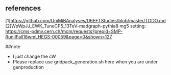 ## references
[1]https://github.com/UniMiBAnalyses/D6EFTStudies/blob/master/TODO.md
[2]WpWpJJ_EWK_TuneCP5_13TeV-madgraph-pythia8 mg5 setting: https://cms-pdmv.cern.ch/mcm/requests?prepid=SMP-RunIIFall18wmLHEGS-00059&page=0&shown=127

##note
- I just change the cW
- Please replace use gridpack_generation.sh here when you are under genproduction